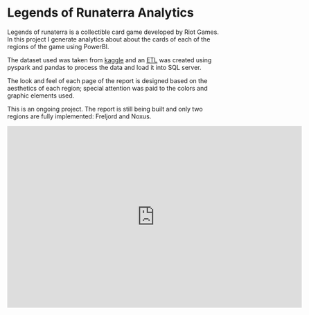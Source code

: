 # Legends of Runaterra Analytics 


<p align="justify">

Legends of runaterra is a collectible card game developed by Riot Games. In this project I generate analytics about about the cards of each of the regions of the game using PowerBI. </p>
The dataset used was taken from [kaggle](https://www.kaggle.com/brandonqilin/legends-of-runeterra) and an [ETL](https://github.com/jglobaton10/legendsOfRunaterraAnlytics/blob/main/ETL%20process%20-%20runaterra.ipynb) was created using pyspark and pandas to process the data and load it into SQL server.

The look and feel of each page of the report is designed based on the aesthetics of each region; special attention was paid to the colors and graphic elements used. 

This is an ongoing project. The report is still being built and only two regions are fully implemented: Freljord and Noxus. 

<iframe width="680" height="420" src="https://app.powerbi.com/view?r=eyJrIjoiZjI4ZjUwNGEtMjVjZS00NzY2LTg4YTktNWI1MTdkNzFjNTk1IiwidCI6IjQ0ODhlODRkLWI3NjMtNDUzOC1hY2EyLWU1ZTEwNGNlNTI0NiIsImMiOjN9&pageName=ReportSection" frameborder="0" allowFullScreen="true"></iframe>
